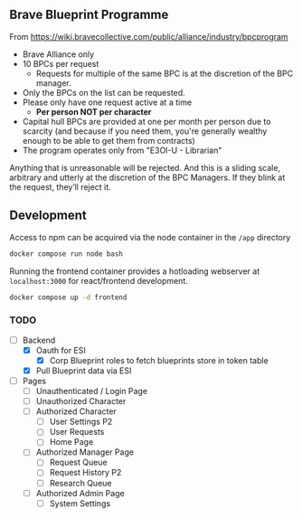 ## Brave Blueprint Programme

From https://wiki.bravecollective.com/public/alliance/industry/bpcprogram

- Brave Alliance only
- 10 BPCs per request
  - Requests for multiple of the same BPC is at the discretion of the BPC manager.
- Only the BPCs on the list can be requested.
- Please only have one request active at a time
  - **Per person NOT per character**
- Capital hull BPCs are provided at one per month per person due to scarcity (and because if you need them, you're generally wealthy enough to be able to get them from contracts)
- The program operates only from "E3OI-U - Librarian"

Anything that is unreasonable will be rejected. And this is a sliding scale, arbitrary and utterly at the discretion of the BPC Managers. If they blink at the request, they’ll reject it.

## Development

Access to npm can be acquired via the node container in the `/app` directory
``` sh
docker compose run node bash
```

Running the frontend container provides a hotloading webserver at `localhost:3000` for react/frontend development.
``` sh
docker compose up -d frontend
```

### TODO
- [ ] Backend
  - [x] Oauth for ESI
    - [x] Corp Blueprint roles to fetch blueprints store in token table
  - [x] Pull Blueprint data via ESI
- [ ] Pages
  - [ ] Unauthenticated / Login Page
  - [ ] Unauthorized Character
  - [ ] Authorized Character
    - [ ] User Settings P2
    - [ ] User Requests
    - [ ] Home Page
  - [ ] Authorized Manager Page
    - [ ] Request Queue
    - [ ] Request History P2
    - [ ] Research Queue
  - [ ] Authorized Admin Page
    - [ ] System Settings
